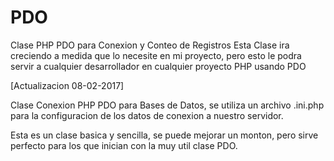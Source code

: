 # PDO
Clase PHP PDO para Conexion y Conteo de Registros
Esta Clase ira creciendo a medida que lo necesite en mi proyecto, pero esto le podra
servir a cualquier desarrollador en cualquier proyecto PHP usando PDO

[Actualizacion 08-02-2017]

Clase Conexion PHP PDO para Bases de Datos, se utiliza un archivo .ini.php para la configuracion de los datos de conexion a nuestro servidor.

Esta es un clase basica y sencilla, se puede mejorar un monton, pero sirve perfecto para los que inician con la muy util clase PDO.
